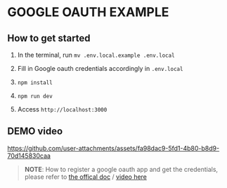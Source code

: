 # GOOGLE OAUTH EXAMPLE

## How to get started

1. In the terminal, run `mv .env.local.example .env.local`

2. Fill in Google oauth credentials accordingly in `.env.local`

3. `npm install`

4. `npm run dev`

5. Access `http://localhost:3000`

## DEMO video


https://github.com/user-attachments/assets/fa98dac9-5fd1-4b80-b8d9-70d145830caa


> **NOTE**: How to register a google oauth app and get the credentials, please refer to [the offical doc](https://docs.gadget.dev/guides/plugins/authentication/google-oauth#setup-your-own-credentials) / [video here](https://www.youtube.com/watch?v=OKMgyF5ezFs)
